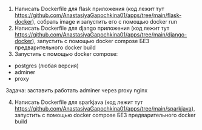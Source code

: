 1) Написать Dockerfile для flask приложения (код лежит тут https://github.com/AnastasiyaGapochkina01/apps/tree/main/flask-docker), собрать image и запустить его с помощью docker run
2) Написать Dockerfile для django приложения (код лежит тут https://github.com/AnastasiyaGapochkina01/apps/tree/main/django-docker), запустить с помощью docker compose БЕЗ предварительного docker build
3) Запустить с помощью docker compose:
- postgres (любая версия)
- adminer
- proxy

Задача: заставить работать adminer через proxy nginx

4) Написать Dockerfile для sparkjava (код лежит тут https://github.com/AnastasiyaGapochkina01/apps/tree/main/sparkjava), запустить с помощью docker compose БЕЗ предварительного docker build
